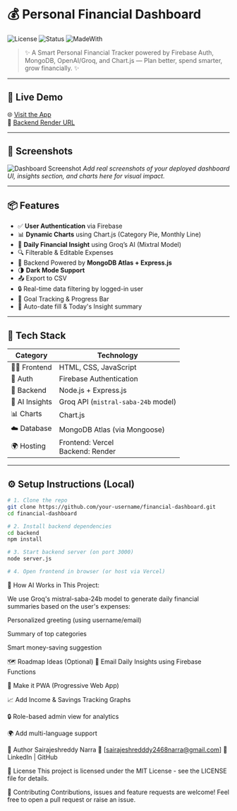 # 💰 Personal Financial Dashboard

![License](https://img.shields.io/badge/license-MIT-blue.svg)
![Status](https://img.shields.io/badge/status-Deployed-green)
![MadeWith](https://img.shields.io/badge/Made%20with-JavaScript-blue)

> ✨ A Smart Personal Financial Tracker powered by Firebase Auth, MongoDB, OpenAI/Groq, and Chart.js — Plan better, spend smarter, grow financially. ✨

---

## 🔗 Live Demo

🌐 [Visit the App](https://financial-dashboard-six-iota.vercel.app)  
🔧 [Backend Render URL](https://financial-dashboard-y0nx.onrender.com)

---

## 📸 Screenshots

![Dashboard Screenshot]([https://your-screenshot-url.png](https://github.com/Sairajesh6740/financial-Dashboard/blob/main/screenshots/Dashboard-1.png))
*Add real screenshots of your deployed dashboard UI, insights section, and charts here for visual impact.*

---

## 📦 Features

- ✅ **User Authentication** via Firebase
- 📊 **Dynamic Charts** using Chart.js (Category Pie, Monthly Line)
- 🧠 **Daily Financial Insight** using Groq’s AI (Mixtral Model)
- 🔍 Filterable & Editable Expenses
- 💾 Backend Powered by **MongoDB Atlas + Express.js**
- 🌗 **Dark Mode Support**
- 📤 Export to CSV
- 🔒 Real-time data filtering by logged-in user
- 🎯 Goal Tracking & Progress Bar
- 📆 Auto-date fill & Today's Insight summary

---

## 🔧 Tech Stack

| Category        | Technology                           |
|----------------|---------------------------------------|
| 👨‍💻 Frontend     | HTML, CSS, JavaScript               |
| 🔐 Auth         | Firebase Authentication              |
| 📡 Backend      | Node.js + Express.js                 |
| 🧠 AI Insights  | Groq API (`mistral-saba-24b` model)  |
| 📊 Charts       | Chart.js                             |
| ☁️ Database     | MongoDB Atlas (via Mongoose)         |
| 🌍 Hosting      | Frontend: Vercel<br>Backend: Render  |

---


## ⚙️ Setup Instructions (Local)

```bash
# 1. Clone the repo
git clone https://github.com/your-username/financial-dashboard.git
cd financial-dashboard

# 2. Install backend dependencies
cd backend
npm install

# 3. Start backend server (on port 3000)
node server.js

# 4. Open frontend in browser (or host via Vercel)
```
🌟 How AI Works in This Project:

We use Groq's mistral-saba-24b model to generate daily financial summaries based on the user's expenses:

Personalized greeting (using username/email)

Summary of top categories

Smart money-saving suggestion

🗺️ Roadmap Ideas (Optional)
🔔 Email Daily Insights using Firebase Functions

📱 Make it PWA (Progressive Web App)

📈 Add Income & Savings Tracking Graphs

🔒 Role-based admin view for analytics

🌍 Add multi-language support

👤 Author
Sairajeshreddy Narra
📧 [sairajeshredddy2468narra@gmail.com]
🔗 LinkedIn | GitHub

📄 License
This project is licensed under the MIT License - see the LICENSE file for details.

🤝 Contributing
Contributions, issues and feature requests are welcome!
Feel free to open a pull request or raise an issue.

